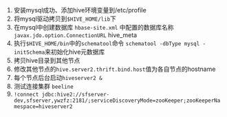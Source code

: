1. 安装mysql成功、添加hive环境变量到/etc/profile
2. 将mysql驱动拷贝到`$HIVE_HOME/lib`下
3. 在mysql中创建数据库 `hbase-site.xml` 中配置的数据库名称`javax.jdo.option.ConnectionURL` hive_meta
4. 执行`$HIVE_HOME/bin`中的`schematool`命令 `schematool -dbType mysql -initSchema`来初始化hive元数据库
5. 拷贝hive目录到其他节点
6. 修改其他节点的`hive.server2.thrift.bind.host`值为各自节点的hostname
7. 每个节点后台启动`hiveserver2 &`
8. 测试连接集群 `beeline`
9. `!connect jdbc:hive2://sfserver-dev,sfserver,ywzfz:2181/;serviceDiscoveryMode=zooKeeper;zooKeeperNamespace=hiveserver2`